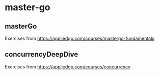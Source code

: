 # master-go

## masterGo

Exercises from https://appliedgo.com/courses/mastergo-fundamentals

## concurrencyDeepDive

Exercises from https://appliedgo.com/courses/concurrency
